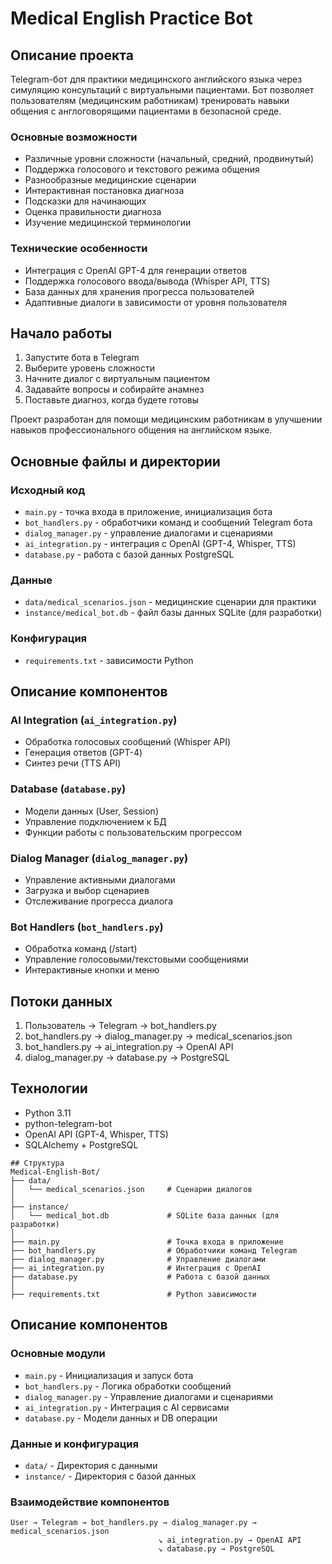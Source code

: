 # Medical English Practice Bot

## Описание проекта
Telegram-бот для практики медицинского английского языка через симуляцию консультаций с виртуальными пациентами. Бот позволяет пользователям (медицинским работникам) тренировать навыки общения с англоговорящими пациентами в безопасной среде.

### Основные возможности
- Различные уровни сложности (начальный, средний, продвинутый)
- Поддержка голосового и текстового режима общения
- Разнообразные медицинские сценарии
- Интерактивная постановка диагноза
- Подсказки для начинающих
- Оценка правильности диагноза
- Изучение медицинской терминологии

### Технические особенности
- Интеграция с OpenAI GPT-4 для генерации ответов
- Поддержка голосового ввода/вывода (Whisper API, TTS)
- База данных для хранения прогресса пользователей
- Адаптивные диалоги в зависимости от уровня пользователя

## Начало работы
1. Запустите бота в Telegram
2. Выберите уровень сложности
3. Начните диалог с виртуальным пациентом
4. Задавайте вопросы и собирайте анамнез
5. Поставьте диагноз, когда будете готовы

Проект разработан для помощи медицинским работникам в улучшении навыков профессионального общения на английском языке.

## Основные файлы и директории

### Исходный код
- `main.py` - точка входа в приложение, инициализация бота
- `bot_handlers.py` - обработчики команд и сообщений Telegram бота
- `dialog_manager.py` - управление диалогами и сценариями
- `ai_integration.py` - интеграция с OpenAI (GPT-4, Whisper, TTS)
- `database.py` - работа с базой данных PostgreSQL

### Данные
- `data/medical_scenarios.json` - медицинские сценарии для практики
- `instance/medical_bot.db` - файл базы данных SQLite (для разработки)

### Конфигурация
- `requirements.txt` - зависимости Python

## Описание компонентов

### AI Integration (`ai_integration.py`)
- Обработка голосовых сообщений (Whisper API)
- Генерация ответов (GPT-4)
- Синтез речи (TTS API)

### Database (`database.py`)
- Модели данных (User, Session)
- Управление подключением к БД
- Функции работы с пользовательским прогрессом

### Dialog Manager (`dialog_manager.py`)
- Управление активными диалогами
- Загрузка и выбор сценариев
- Отслеживание прогресса диалога

### Bot Handlers (`bot_handlers.py`)
- Обработка команд (/start)
- Управление голосовыми/текстовыми сообщениями
- Интерактивные кнопки и меню

## Потоки данных
1. Пользователь -> Telegram -> bot_handlers.py
2. bot_handlers.py -> dialog_manager.py -> medical_scenarios.json
3. bot_handlers.py -> ai_integration.py -> OpenAI API
4. dialog_manager.py -> database.py -> PostgreSQL

## Технологии
- Python 3.11
- python-telegram-bot
- OpenAI API (GPT-4, Whisper, TTS)
- SQLAlchemy + PostgreSQL

```
## Структура
Medical-English-Bot/
├── data/
│   └── medical_scenarios.json     # Сценарии диалогов
│
├── instance/
│   └── medical_bot.db             # SQLite база данных (для разработки)
│
├── main.py                        # Точка входа в приложение
├── bot_handlers.py                # Обработчики команд Telegram
├── dialog_manager.py              # Управление диалогами
├── ai_integration.py              # Интеграция с OpenAI
├── database.py                    # Работа с базой данных
│
├── requirements.txt               # Python зависимости
```

## Описание компонентов

### Основные модули
- `main.py` - Инициализация и запуск бота
- `bot_handlers.py` - Логика обработки сообщений
- `dialog_manager.py` - Управление диалогами и сценариями
- `ai_integration.py` - Интеграция с AI сервисами
- `database.py` - Модели данных и DB операции

### Данные и конфигурация
- `data/` - Директория с данными
- `instance/` - Директория с базой данных

### Взаимодействие компонентов
```
User → Telegram → bot_handlers.py → dialog_manager.py → medical_scenarios.json
                                 ↘ ai_integration.py → OpenAI API
                                 ↘ database.py → PostgreSQL
```
